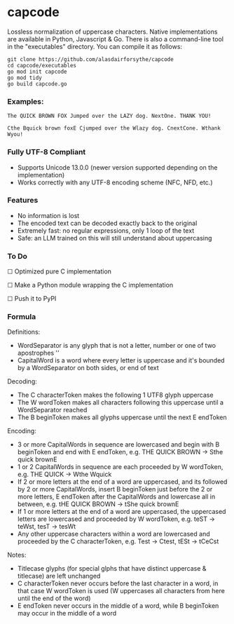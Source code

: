 # capcode
Lossless normalization of uppercase characters.
Native implementations are available in Python, Javascript & Go. There is also a command-line tool in the "executables" directory. You can compile it as follows:
```
git clone https://github.com/alasdairforsythe/capcode
cd capcode/executables
go mod init capcode
go mod tidy
go build capcode.go
```

### Examples:
```
The QUICK BROWN FOX Jumped over the LAZY dog. NextOne. THANK YOU!
```
```
Cthe Bquick brown foxE Cjumped over the Wlazy dog. CnextCone. Wthank Wyou!
```

### Fully UTF-8 Compliant

- Supports Unicode 13.0.0 (newer version supported depending on the implementation)
- Works correctly with any UTF-8 encoding scheme (NFC, NFD, etc.)

### Features

- No information is lost
- The encoded text can be decoded exactly back to the original
- Extremely fast: no regular expressions, only 1 loop of the text
- Safe: an LLM trained on this will still understand about uppercasing

### To Do

☐ Optimized pure C implementation

☐ Make a Python module wrapping the C implementation

☐ Push it to PyPI

### Formula

Definitions:
- WordSeparator is any glyph that is not a letter, number or one of two apostrophes '’
- CapitalWord is a word where every letter is uppercase and it's bounded by a WordSeparator on both sides, or end of text

Decoding:
- The C characterToken makes the following 1 UTF8 glyph uppercase
- The W wordToken makes all characters following this uppercase until a WordSeparator reached
- The B beginToken makes all glyphs uppercase until the next E endToken

Encoding:
- 3 or more CapitalWords in sequence are lowercased and begin with B beginToken and end with E endToken, e.g. THE QUICK BROWN -> Sthe quick brownE
- 1 or 2 CapitalWords in sequence are each proceeded by W wordToken, e.g. THE QUICK -> Wthe Wquick
- If 2 or more letters at the end of a word are uppercased, and its followed by 2 or more CapitalWords, insert B beginToken just before the 2 or more letters, E endToken after the CapitalWords and lowercase all in between, e.g. tHE QUICK BROWN -> tShe quick brownE
- If 1 or more letters at the end of a word are uppercased, the uppercased letters are lowercased and proceeded by W wordToken, e.g. teST -> teWst, tesT -> tesWt
- Any other uppercase characters within a word are lowercased and proceeded by the C characterToken, e.g. Test -> Ctest, tESt -> tCeCst

Notes:
- Titlecase glyphs (for special glphs that have distinct uppercase & titlecase) are left unchanged
- C characterToken never occurs before the last character in a word, in that case W wordToken is used (W uppercases all characters from here until the end of the word)
- E endToken never occurs in the middle of a word, while B beginToken may occur in the middle of a word
